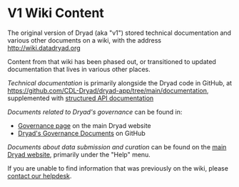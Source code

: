 V1 Wiki Content
===============

The original version of Dryad (aka "v1") stored technical
documentation and various other documents on a wiki, with the address
http://wiki.datadryad.org

Content from that wiki has been phased out, or transitioned to updated
documentation that lives in various other places.

*Technical documentation* is primarily alongside the Dryad code in
GitHub, at https://github.com/CDL-Dryad/dryad-app/tree/main/documentation, supplemented with
[structured API documentation](https://datadryad.org/api/v2/docs/)

*Documents related to Dryad's governance* can be found in:
- [Governance page](https://datadryad.org/stash/our_governance) on the main Dryad website
- [Dryad's Governance Documents](https://github.com/datadryad/governance/tree/main/) on GitHub

*Documents about data submission and curation* can be found on the
[main Dryad website](https://datadryad.org), primarily under the "Help" menu.

If you are unable to find information that was previously on the wiki, please
[contact our helpdesk](mailto:help@datadryad.org).
